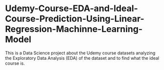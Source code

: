 # Udemy-Course-EDA-and-Ideal-Course-Prediction-Using-Linear-Regression-Machinne-Learning-Model
This is a Data Science project about the Udemy course datasets analyzing the Exploratory Data Analysis (EDA) of the dataset and to find what the ideal course is.
